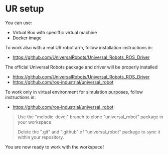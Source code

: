 # **UR setup**

You can use:
- Virtual Box with speciffic virtual machine
- Docker image

To work also with a real UR robot arm, follow installation instructions in: 
- https://github.com/UniversalRobots/Universal_Robots_ROS_Driver

The official Universal Robots package and driver will be properly installed
- https://github.com/UniversalRobots/Universal_Robots_ROS_Driver
- https://github.com/ros-industrial/universal_robot

To work only in virtual environment for simulation purposes, follow instructions in:
- https://github.com/ros-industrial/universal_robot

> Use the "melodic-devel" branch to clone "universal_robot" package in your workspace
>
> Delete the ".git" and ".github" of "universal_robot" package to sync it within your repository.

You are now ready to work with the workspace!